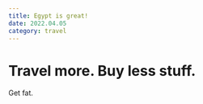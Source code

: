 ```yaml
---
title: Egypt is great!
date: 2022.04.05
category: travel
---
```


# Travel more. Buy less stuff.

Get fat.